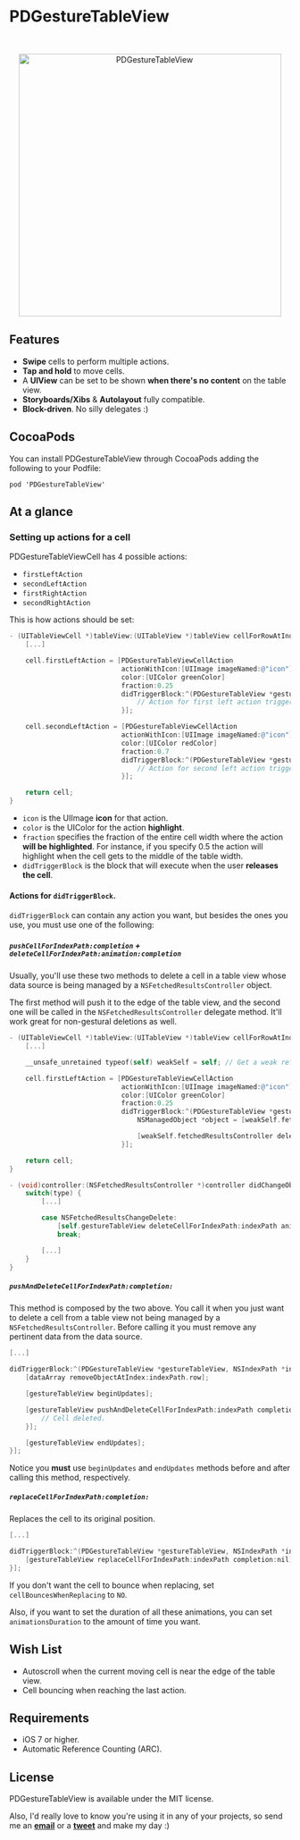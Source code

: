 PDGestureTableView
===================

<br />

<p align="center">
	<img src="https://raw.github.com/Dromaguirre/PDGestureTableView/images/1.png" alt="PDGestureTableView" title="PDGestureTableView" width="470px" />
</p>

## Features

- __Swipe__ cells to perform multiple actions.
- __Tap and hold__ to move cells.
- A __UIView__ can be set to be shown __when there's no content__ on the table view.
- __Storyboards/Xibs__ & __Autolayout__ fully compatible.
- __Block-driven__. No silly delegates :)

## CocoaPods

You can install PDGestureTableView through CocoaPods adding the following to your Podfile:

	pod 'PDGestureTableView'

## At a glance

### Setting up actions for a cell

PDGestureTableViewCell has 4 possible actions:

- `firstLeftAction`
- `secondLeftAction`
- `firstRightAction`
- `secondRightAction`

This is how actions should be set:

```objective-c
- (UITableViewCell *)tableView:(UITableView *)tableView cellForRowAtIndexPath:(NSIndexPath *)indexPath {
    [...]

    cell.firstLeftAction = [PDGestureTableViewCellAction
                            actionWithIcon:[UIImage imageNamed:@"icon"]
                            color:[UIColor greenColor]
                            fraction:0.25
                            didTriggerBlock:^(PDGestureTableView *gestureTableView, NSIndexPath*indexPath) {
                                // Action for first left action triggering.
                            }];

    cell.secondLeftAction = [PDGestureTableViewCellAction
                            actionWithIcon:[UIImage imageNamed:@"icon"]
                            color:[UIColor redColor]
                            fraction:0.7
                            didTriggerBlock:^(PDGestureTableView *gestureTableView, NSIndexPath*indexPath) {
                                // Action for second left action triggering.
                            }];

    return cell;
}
```

- `icon` is the UIImage __icon__ for that action.
- `color` is the UIColor for the action __highlight__.
- `fraction` specifies the fraction of the entire cell width where the action __will be highlighted__. For instance, if you specify 0.5 the action will highlight when the cell gets to the middle of the table width.
- `didTriggerBlock` is the block that will execute when the user __releases the cell__.

#### Actions for `didTriggerBlock`.

`didTriggerBlock` can contain any action you want, but besides the ones you use, you must use one of the following:

##### `pushCellForIndexPath:completion` + `deleteCellForIndexPath:animation:completion`

Usually, you'll use these two methods to delete a cell in a table view whose data source is being managed by a `NSFetchedResultsController` object.

The first method will push it to the edge of the table view, and the second one will be called in the `NSFetchedResultsController` delegate method. It'll work great for non-gestural deletions as well.

```objective-c
- (UITableViewCell *)tableView:(UITableView *)tableView cellForRowAtIndexPath:(NSIndexPath *)indexPath {
	[...]

	__unsafe_unretained typeof(self) weakSelf = self; // Get a weak reference of self so you can access it from didTriggerBlock without creating retain cycles.

	cell.firstLeftAction = [PDGestureTableViewCellAction
							actionWithIcon:[UIImage imageNamed:@"icon"]
							color:[UIColor greenColor]
							fraction:0.25
							didTriggerBlock:^(PDGestureTableView *gestureTableView, NSIndexPath *indexPath) {
								NSManagedObject *object = [weakSelf.fetchedResultsController objectAtIndexPath:indexPath];

								[weakSelf.fetchedResultsController deleteObject:object];
							}];

	return cell;
}

- (void)controller:(NSFetchedResultsController *)controller didChangeObject:(id)anObject atIndexPath:(NSIndexPath *)indexPath forChangeType:(NSFetchedResultsChangeType)type newIndexPath:(NSIndexPath *)newIndexPath {
	switch(type) {
		[...]

        case NSFetchedResultsChangeDelete:
            [self.gestureTableView deleteCellForIndexPath:indexPath animation:UITableViewRowAnimationRight completion:nil];
            break;

		[...]
    }
}
```

##### `pushAndDeleteCellForIndexPath:completion:`

This method is composed by the two above. You call it when you just want to delete a cell from a table view not being managed by a `NSFetchedResultsController`. Before calling it you must remove any pertinent data from the data source.

```objective-c
[...]

didTriggerBlock:^(PDGestureTableView *gestureTableView, NSIndexPath *indexPath) {
	[dataArray removeObjectAtIndex:indexPath.row];

	[gestureTableView beginUpdates];

    [gestureTableView pushAndDeleteCellForIndexPath:indexPath completion:^{
        // Cell deleted.
    }];

	[gestureTableView endUpdates];
}];
```

Notice you __must__ use `beginUpdates` and `endUpdates` methods before and after calling this method, respectively.

##### `replaceCellForIndexPath:completion:`

Replaces the cell to its original position.

```objective-c
[...]

didTriggerBlock:^(PDGestureTableView *gestureTableView, NSIndexPath *indexPath) {
    [gestureTableView replaceCellForIndexPath:indexPath completion:nil];
}];
```

If you don't want the cell to bounce when replacing, set `cellBouncesWhenReplacing` to `NO`.

Also, if you want to set the duration of all these animations, you can set `animationsDuration` to the amount of time you want.

## Wish List

- Autoscroll when the current moving cell is near the edge of the table view.
- Cell bouncing when reaching the last action.

## Requirements

- iOS 7 or higher.
- Automatic Reference Counting (ARC).

## License

PDGestureTableView is available under the MIT license.

Also, I'd really love to know you're using it in any of your projects, so send me an [__email__](mailto:dromaguirre@gmail.com) or a [__tweet__](http://twitter.com/Dromaguirre) and make my day :)
